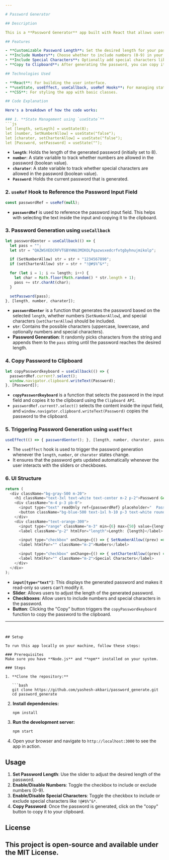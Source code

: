 ```yaml
---

# Password Generator

## Description

This is a **Password Generator** app built with React that allows users to create secure, random passwords with customizable options. You can generate passwords with varying lengths, numbers, and special characters, and easily copy the generated password to your clipboard. It helps users create strong passwords for enhanced security.

## Features

- **Customizable Password Length**: Set the desired length for your password (between 6 and 50 characters).
- **Include Numbers**: Choose whether to include numbers (0-9) in your password.
- **Include Special Characters**: Optionally add special characters like `!@#$%^&*` for stronger passwords.
- **Copy to Clipboard**: After generating the password, you can copy it to your clipboard with a single click.

## Technologies Used

- **React**: For building the user interface.
- **useState, useEffect, useCallback, useRef Hooks**: For managing state, side effects, and references.
- **CSS**: For styling the app with basic classes.

## Code Explanation

Here's a breakdown of how the code works:

### 1. **State Management using `useState`**
```js
let [length, setLegth] = useState(8);
let [number, SetNumberAllow] = useState("false");
let [charater, setCharterAllow] = useState("false");
let [Password, setPassword] = useState("");
```
- **`length`**: Holds the length of the generated password (initially set to 8).
- **`number`**: A state variable to track whether numbers are allowed in the password (boolean value).
- **`charater`**: A state variable to track whether special characters are allowed in the password (boolean value).
- **`Password`**: Holds the current password that is generated.

### 2. **`useRef` Hook to Reference the Password Input Field**
```js
const passwordRef = useRef(null);
```
- **`passwordRef`** is used to reference the password input field. This helps with selecting the text inside the input and copying it to the clipboard.

### 3. **Password Generation using `useCallback`**
```js
let passwordGenter = useCallback(() => {
  let pass = "";
  let str = "QAZWSXEDCRFVTGBYHNUJMIKOLPqazwsxedcrfvtgbyhnujmikolp";

  if (SetNumberAllow) str = str + "1234567890";
  if (setCharterAllow) str = str + "!@#$%^&*";

  for (let i = 1; i <= length; i++) {
    let char = Math.floor(Math.random() * str.length + 1);
    pass += str.charAt(char);
  }

  setPassword(pass);
}, [length, number, charater]);
```
- **`passwordGenter`** is a function that generates the password based on the selected `length`, whether numbers (`SetNumberAllow`), and special characters (`setCharterAllow`) should be included.
- **`str`**: Contains the possible characters (uppercase, lowercase, and optionally numbers and special characters).
- **Password Generation**: It randomly picks characters from the string and appends them to the `pass` string until the password reaches the desired length.

### 4. **Copy Password to Clipboard**
```js
let copyPasswordkeyboard = useCallback(() => {
  passwordRef.current?.select();
  window.navigator.clipboard.writeText(Password);
}, [Password]);
```
- **`copyPasswordkeyboard`** is a function that selects the password in the input field and copies it to the clipboard using the `Clipboard API`.
- `passwordRef.current?.select()` selects the content inside the input field, and `window.navigator.clipboard.writeText(Password)` copies the password to the clipboard.

### 5. **Triggering Password Generation using `useEffect`**
```js
useEffect(() => { passwordGenter(); }, [length, number, charater, passwordGenter]);
```
- The `useEffect` hook is used to trigger the password generation whenever the `length`, `number`, or `charater` states change.
- It ensures that the password gets updated automatically whenever the user interacts with the sliders or checkboxes.

### 6. **UI Structure**
```js
return (
  <div className="bg-gray-500 m-20">
    <h1 className="text-3xl text-white text-center m-2 p-2">Password Generator</h1>
    <div className="m-4 p-3 pb-0">
      <input type="text" readOnly ref={passwordRef} placeholder="  Password" className="bg-white text-2xl text-black rounded-l-2xl p-1" value={Password} />
      <button className="bg-blue-500 text-1xl h-10 p-3 text-white rounded-r-2xl hover:bg-amber-200 active:bg-red-500" onClick={copyPasswordkeyboard}>Copy</button>
    </div>
    <div className="text-orange-300">
      <input type="range" className="m-3" min={6} max={50} value={length} onChange={(e) => { setLegth(e.target.value); }} />
      <label className="p-2" htmlFor="length">Length: {length}</label>

      <input type="checkbox" onChange={() => { SetNumberAllow((prev) => !prev); }} />
      <label htmlFor="" className="m-2">Numbers</label>

      <input type="checkbox" onChange={() => { setCharterAllow((prev) => !prev); }} />
      <label htmlFor="" className="m-2">Special Characters</label>
    </div>
  </div>
);
```
- **`input[type="text"]`**: This displays the generated password and makes it read-only so users can’t modify it.
- **Slider**: Allows users to adjust the length of the generated password.
- **Checkboxes**: Allow users to include numbers and special characters in the password.
- **Button**: Clicking the "Copy" button triggers the `copyPasswordkeyboard` function to copy the password to the clipboard.

---
```


## Setup

To run this app locally on your machine, follow these steps:

### Prerequisites
Make sure you have **Node.js** and **npm** installed on your system.

### Steps

1. **Clone the repository:**

   ```bash
   git clone https://github.com/yashesh-akbari/password_generate.git
   cd password_generate
   ```

2. **Install dependencies:**

   ```bash
   npm install
   ```

3. **Run the development server:**

   ```bash
   npm start
   ```

4. Open your browser and navigate to `http://localhost:3000` to see the app in action.

## Usage

1. **Set Password Length**: Use the slider to adjust the desired length of the password.
2. **Enable/Disable Numbers**: Toggle the checkbox to include or exclude numbers (0-9).
3. **Enable/Disable Special Characters**: Toggle the checkbox to include or exclude special characters like `!@#$%^&*`.
4. **Copy Password**: Once the password is generated, click on the "copy" button to copy it to your clipboard.

## License

This project is open-source and available under the MIT License.
---
